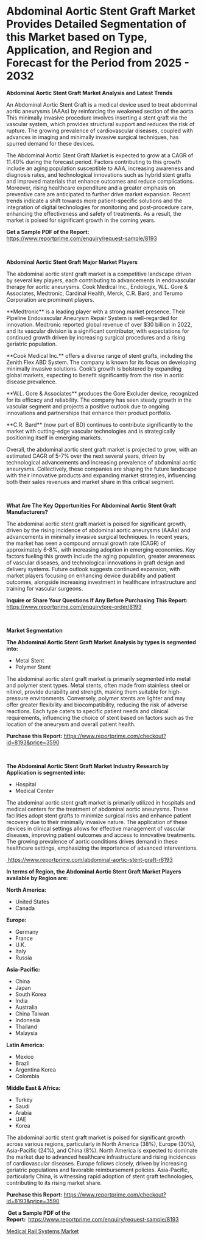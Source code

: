 <p><h1>Abdominal Aortic Stent Graft Market Provides Detailed Segmentation of this Market based on Type, Application, and Region and Forecast for the Period from 2025 - 2032</h1></p><p><strong>Abdominal Aortic Stent Graft Market Analysis and Latest Trends</strong></p>
<p><p>An Abdominal Aortic Stent Graft is a medical device used to treat abdominal aortic aneurysms (AAAs) by reinforcing the weakened section of the aorta. This minimally invasive procedure involves inserting a stent graft via the vascular system, which provides structural support and reduces the risk of rupture. The growing prevalence of cardiovascular diseases, coupled with advances in imaging and minimally invasive surgical techniques, has spurred demand for these devices.</p><p>The Abdominal Aortic Stent Graft Market is expected to grow at a CAGR of 11.40% during the forecast period. Factors contributing to this growth include an aging population susceptible to AAA, increasing awareness and diagnosis rates, and technological innovations such as hybrid stent grafts and improved materials that enhance outcomes and reduce complications. Moreover, rising healthcare expenditure and a greater emphasis on preventive care are anticipated to further drive market expansion. Recent trends indicate a shift towards more patient-specific solutions and the integration of digital technologies for monitoring and post-procedure care, enhancing the effectiveness and safety of treatments. As a result, the market is poised for significant growth in the coming years.</p></p>
<p><strong>Get a Sample PDF of the Report:&nbsp;</strong> <a href="https://www.reportprime.com/enquiry/request-sample/8193?utm_campaign=2183&utm_medium=2&utm_source=Github&utm_content=ia&utm_term=19032025&utm_id=abdominal-aortic-stent-graft">https://www.reportprime.com/enquiry/request-sample/8193</a></p>
<p>&nbsp;</p>
<p><strong>Abdominal Aortic Stent Graft Major Market Players</strong></p>
<p><p>The abdominal aortic stent graft market is a competitive landscape driven by several key players, each contributing to advancements in endovascular therapy for aortic aneurysms. Cook Medical Inc., Endologix, W.L. Gore & Associates, Medtronic, Cardinal Health, Merck, C.R. Bard, and Terumo Corporation are prominent players.</p><p>**Medtronic** is a leading player with a strong market presence. Their Pipeline Endovascular Aneurysm Repair System is well-regarded for innovation. Medtronic reported global revenue of over $30 billion in 2022, and its vascular division is a significant contributor, with expectations for continued growth driven by increasing surgical procedures and a rising geriatric population.</p><p>**Cook Medical Inc.** offers a diverse range of stent grafts, including the Zenith Flex ABD System. The company is known for its focus on developing minimally invasive solutions. Cook’s growth is bolstered by expanding global markets, expecting to benefit significantly from the rise in aortic disease prevalence.</p><p>**W.L. Gore & Associates** produces the Gore Excluder device, recognized for its efficacy and reliability. The company has seen steady growth in the vascular segment and projects a positive outlook due to ongoing innovations and partnerships that enhance their product portfolio.</p><p>**C.R. Bard** (now part of BD) continues to contribute significantly to the market with cutting-edge vascular technologies and is strategically positioning itself in emerging markets.</p><p>Overall, the abdominal aortic stent graft market is projected to grow, with an estimated CAGR of 5-7% over the next several years, driven by technological advancements and increasing prevalence of abdominal aortic aneurysms. Collectively, these companies are shaping the future landscape with their innovative products and expanding market strategies, influencing both their sales revenues and market share in this critical segment.</p></p>
<p>&nbsp;</p>
<p><strong>What Are The Key Opportunities For Abdominal Aortic Stent Graft Manufacturers?</strong></p>
<p><p>The abdominal aortic stent graft market is poised for significant growth, driven by the rising incidence of abdominal aortic aneurysms (AAAs) and advancements in minimally invasive surgical techniques. In recent years, the market has seen a compound annual growth rate (CAGR) of approximately 6-8%, with increasing adoption in emerging economies. Key factors fueling this growth include the aging population, greater awareness of vascular diseases, and technological innovations in graft design and delivery systems. Future outlook suggests continued expansion, with market players focusing on enhancing device durability and patient outcomes, alongside increasing investment in healthcare infrastructure and training for vascular surgeons.</p></p>
<p><strong>Inquire or Share Your Questions If Any Before Purchasing This Report:</strong> <a href="https://www.reportprime.com/enquiry/pre-order/8193?utm_campaign=2183&utm_medium=2&utm_source=Github&utm_content=ia&utm_term=19032025&utm_id=abdominal-aortic-stent-graft">https://www.reportprime.com/enquiry/pre-order/8193</a></p>
<p>&nbsp;</p>
<p><strong>Market Segmentation</strong></p>
<p><strong>The Abdominal Aortic Stent Graft Market Analysis by types is segmented into:</strong></p>
<p><ul><li>Metal Stent</li><li>Polymer Stent</li></ul></p>
<p><p>The abdominal aortic stent graft market is primarily segmented into metal and polymer stent types. Metal stents, often made from stainless steel or nitinol, provide durability and strength, making them suitable for high-pressure environments. Conversely, polymer stents are lighter and may offer greater flexibility and biocompatibility, reducing the risk of adverse reactions. Each type caters to specific patient needs and clinical requirements, influencing the choice of stent based on factors such as the location of the aneurysm and overall patient health.</p></p>
<p><strong>Purchase this Report:&nbsp;</strong><a href="https://www.reportprime.com/checkout?id=8193&price=3590&utm_campaign=2183&utm_medium=2&utm_source=Github&utm_content=ia&utm_term=19032025&utm_id=abdominal-aortic-stent-graft">https://www.reportprime.com/checkout?id=8193&price=3590</a></p>
<p>&nbsp;</p>
<p><strong>The Abdominal Aortic Stent Graft Market Industry Research by Application is segmented into:</strong></p>
<p><ul><li>Hospital</li><li>Medical Center</li></ul></p>
<p><p>The abdominal aortic stent graft market is primarily utilized in hospitals and medical centers for the treatment of abdominal aortic aneurysms. These facilities adopt stent grafts to minimize surgical risks and enhance patient recovery due to their minimally invasive nature. The application of these devices in clinical settings allows for effective management of vascular diseases, improving patient outcomes and access to innovative treatments. The growing prevalence of aortic conditions drives demand in these healthcare settings, emphasizing the importance of advanced interventions.</p></p>
<p><a href="https://www.reportprime.com/abdominal-aortic-stent-graft-r8193?utm_campaign=2183&utm_medium=2&utm_source=Github&utm_content=ia&utm_term=19032025&utm_id=abdominal-aortic-stent-graft">&nbsp;https://www.reportprime.com/abdominal-aortic-stent-graft-r8193</a></p>
<p><strong>In terms of Region, the Abdominal Aortic Stent Graft Market Players available by Region are:</strong></p>
<p>
    <p> <strong> North America: </strong>
        <ul>
            <li>United States</li>
            <li>Canada</li>
        </ul>
        </p> 
    <p> <strong> Europe: </strong>
        <ul>
            <li>Germany</li>
            <li>France</li>
            <li>U.K.</li>
            <li>Italy</li>
            <li>Russia</li>
        </ul>
        </p> 
    <p> <strong> Asia-Pacific: </strong>
        <ul>
            <li>China</li>
            <li>Japan</li>
            <li>South Korea</li>
            <li>India</li>
            <li>Australia</li>
            <li>China Taiwan</li>
            <li>Indonesia</li>
            <li>Thailand</li>
            <li>Malaysia</li>
        </ul>
        </p> 
    <p> <strong> Latin America: </strong>
        <ul>
            <li>Mexico</li>
            <li>Brazil</li>
            <li>Argentina Korea</li>
            <li>Colombia</li>
        </ul>
        </p> 
    <p> <strong> Middle East & Africa: </strong>
        <ul>
            <li>Turkey</li>
            <li>Saudi</li>
            <li>Arabia</li>
            <li>UAE</li>
            <li>Korea</li>
        </ul>
    </p>
    </p>
<p><p>The abdominal aortic stent graft market is poised for significant growth across various regions, particularly in North America (38%), Europe (30%), Asia-Pacific (24%), and China (8%). North America is expected to dominate the market due to advanced healthcare infrastructure and rising incidences of cardiovascular diseases. Europe follows closely, driven by increasing geriatric populations and favorable reimbursement policies. Asia-Pacific, particularly China, is witnessing rapid adoption of stent graft technologies, contributing to its rising market share.</p></p>
<p><strong>Purchase this Report: </strong><a href="https://www.reportprime.com/checkout?id=8193&price=3590&utm_campaign=2183&utm_medium=2&utm_source=Github&utm_content=ia&utm_term=19032025&utm_id=abdominal-aortic-stent-graft">https://www.reportprime.com/checkout?id=8193&price=3590</a></p>
<p>&nbsp;<strong>Get a Sample PDF of the Report:&nbsp;&nbsp;</strong><a href="https://www.reportprime.com/enquiry/request-sample/8193?utm_campaign=2183&utm_medium=2&utm_source=Github&utm_content=ia&utm_term=19032025&utm_id=abdominal-aortic-stent-graft">https://www.reportprime.com/enquiry/request-sample/8193</a></p>
<p><strong></strong></p>
<p><p><a href="https://github.com/geyangvayora/Market-Research-Report-List-1/blob/main/medical-rail-systems-market.md?utm_campaign=2183&utm_medium=2&utm_source=Github&utm_content=ia&utm_term=19032025&utm_id=abdominal-aortic-stent-graft">Medical Rail Systems Market</a></p></p>